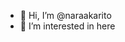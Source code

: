 - 👋 Hi, I’m @naraakarito
- 👀 I’m interested in here


<!---
naraakarito/naraakarito is a ✨ special ✨ repository because its `README.md` (this file) appears on your GitHub profile.
You can click the Preview link to take a look at your changes.
--->
